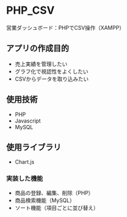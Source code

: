 # PHP_CSV
営業ダッシュボード：PHPでCSV操作（XAMPP）

## アプリの作成目的
- 売上実績を管理したい
- グラフ化で視認性をよくしたい
- CSVからデータを取り込みたい

## 使用技術
- PHP
- Javascript
- MySQL

## 使用ライブラリ
- Chart.js

### 実装した機能
- 商品の登録、編集、削除（PHP）
- 商品検索機能（MySQL）
- ソート機能（項目ごとに並び替え）
